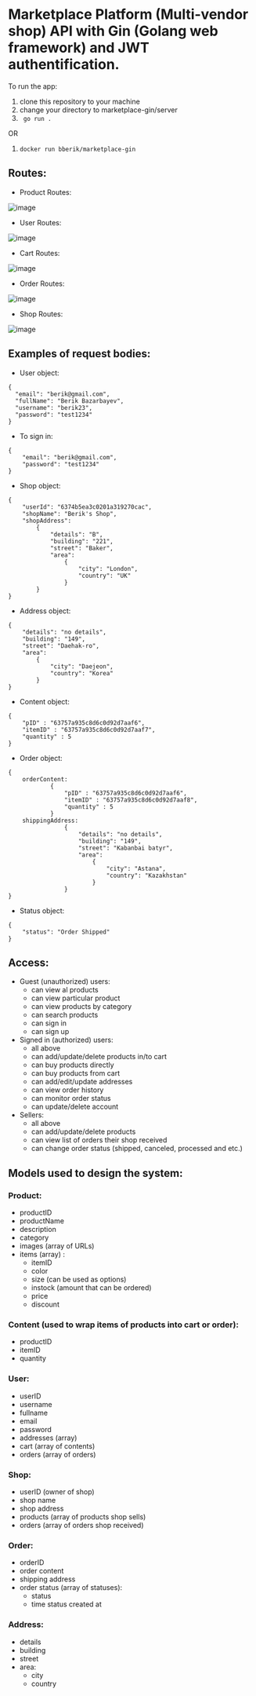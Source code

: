 # Marketplace Platform (Multi-vendor shop) API with Gin (Golang web framework) and JWT authentification.

To run the app: 

1. clone this repository to your machine
2. change your directory to marketplace-gin/server
3. ``` go run .```

OR 

1. ```docker run bberik/marketplace-gin```

## Routes:

  - Product Routes:
  
 ![image](https://user-images.githubusercontent.com/85312257/202837394-11b609eb-f5fb-42c9-8570-5b7859616d5a.png)

  - User Routes:
 
 ![image](https://user-images.githubusercontent.com/85312257/202837435-c51eec39-c29e-45fb-b25e-c3520241c600.png)

  - Cart Routes:
  
 ![image](https://user-images.githubusercontent.com/85312257/202837457-a8ff0715-9b4a-4698-a5c4-01c0a7bdb692.png)

  - Order Routes:
  
 ![image](https://user-images.githubusercontent.com/85312257/202837481-476a03a8-b017-4620-bafe-a9041eb1d1c8.png)

  - Shop Routes:
  
 ![image](https://user-images.githubusercontent.com/85312257/202837501-64e6afc4-2134-4474-91c9-6d8d1a63760a.png)


## Examples of request bodies:

  - User object:
  ```
{
    "email": "berik@gmail.com",
    "fullName": "Berik Bazarbayev",
    "username": "berik23",
    "password": "test1234"
}
```

  - To sign in:
```
{
    "email": "berik@gmail.com",
    "password": "test1234"
}
```

  - Shop object:
```
{
    "userId": "6374b5ea3c0201a319270cac",
    "shopName": "Berik's Shop",
    "shopAddress":
        {
            "details": "B",
            "building": "221",
            "street": "Baker",
            "area":
                {
                    "city": "London",
                    "country": "UK"
                }
        }
}
```

  - Address object:
```
{
    "details": "no details",
    "building": "149",
    "street": "Daehak-ro",
    "area":
        {
            "city": "Daejeon",
            "country": "Korea"
        }
}
```

  - Content object:
```
{
    "pID" : "63757a935c8d6c0d92d7aaf6",
    "itemID" : "63757a935c8d6c0d92d7aaf7",
    "quantity" : 5
}
```

  - Order object: 
```
{
    orderContent: 
            {
                "pID" : "63757a935c8d6c0d92d7aaf6",
                "itemID" : "63757a935c8d6c0d92d7aaf8",
                "quantity" : 5
            }
    shippingAddress: 
                {
                    "details": "no details",
                    "building": "149",
                    "street": "Kabanbai batyr",
                    "area":
                        {
                            "city": "Astana",
                            "country": "Kazakhstan"
                        }
                }
}
```

  - Status object:
```
{
    "status": "Order Shipped"
}
```
    
## Access:

- Guest (unauthorized) users:
  - can view al products
  - can view particular product
  - can view products by category
  - can search products
  - can sign in
  - can sign up
- Signed in (authorized) users:
  - all above
  - can add/update/delete products in/to cart
  - can buy products directly
  - can buy products from cart
  - can add/edit/update addresses
  - can view order history
  - can monitor order status
  - can update/delete account
- Sellers:
  - all above
  - can add/update/delete products
  - can view list of orders their shop received
  - can change order status (shipped, canceled, processed and etc.)

## Models used to design the system:

### Product:
  - productID
  - productName
  - description
  - category
  - images (array of URLs)
  - items (array) :
    - itemID
    - color
    - size (can be used as options)
    - instock (amount that can be ordered)
    - price
    - discount

### Content (used to wrap items of products into cart or order):
  - productID
  - itemID
  - quantity

### User:
  - userID
  - username
  - fullname
  - email
  - password
  - addresses (array)
  - cart (array of contents)
  - orders (array of orders)
 
### Shop:
  - userID (owner of shop)
  - shop name
  - shop address
  - products (array of products shop sells)
  - orders (array of orders shop received)
 
 ### Order:
  - orderID
  - order content
  - shipping address
  - order status (array of statuses):
    - status
    - time status created at

### Address:
  - details
  - building
  - street
  - area:
    - city
    - country
